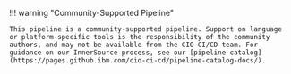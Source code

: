 !!! warning "Community-Supported Pipeline"

    This pipeline is a community-supported pipeline. Support on language or platform-specific tools is the responsibility of the community authors, and may not be available from the CIO CI/CD team. For guidance on our InnerSource process, see our [pipeline catalog](https://pages.github.ibm.com/cio-ci-cd/pipeline-catalog-docs/).
